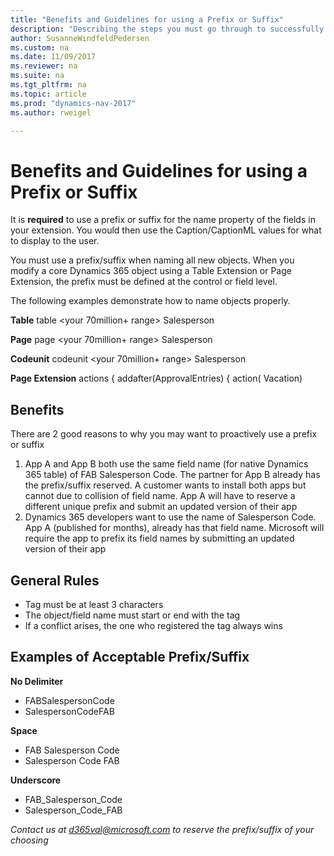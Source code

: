 ```yaml
---
title: "Benefits and Guidelines for using a Prefix or Suffix"
description: "Describing the steps you must go through to successfully submit your app to AppSource."
author: SusanneWindfeldPedersen
ms.custom: na
ms.date: 11/09/2017
ms.reviewer: na
ms.suite: na
ms.tgt_pltfrm: na
ms.topic: article
ms.prod: "dynamics-nav-2017"
ms.author: rweigel

---
```


# Benefits and Guidelines for using a Prefix or Suffix

It is **required** to use a prefix or suffix for the name property of the fields in your extension. You would then use the Caption/CaptionML values for what to display to the user.

You must use a prefix/suffix when naming all new objects. When you modify a core Dynamics 365 object using a Table Extension or Page Extension, the prefix must be defined at the control or field level.

The following examples demonstrate how to name objects properly.

**Table**
table <your 70million+ range> <Your Prefix> Salesperson

**Page**
page <your 70million+ range> <Your Prefix> Salesperson

**Codeunit**
codeunit <your 70million+ range> <Your Prefix> Salesperson

**Page Extension**
actions
{
    addafter(ApprovalEntries)
    {
        action(<Your Prefix> Vacation)

## Benefits

There are 2 good reasons to why you may want to proactively use a prefix or suffix

1. App A and App B both use the same field name (for native Dynamics 365 table) of FAB Salesperson Code. The partner for App B already has the prefix/suffix reserved. A customer wants to install both apps but cannot due to collision of field name. App A will have to reserve a different unique prefix and submit an updated version of their app
2. Dynamics 365 developers want to use the name of Salesperson Code. App A (published for months), already has that field name. Microsoft will require the app to prefix its field names by submitting an updated version of their app

## General Rules

- Tag must be at least 3 characters
- The object/field name must start or end with the tag
- If a conflict arises, the one who registered the tag always wins

## Examples of Acceptable Prefix/Suffix
**No Delimiter**
- FABSalespersonCode
- SalespersonCodeFAB

**Space**
- FAB Salesperson Code
- Salesperson Code FAB

**Underscore**
- FAB_Salesperson_Code
- Salesperson_Code_FAB

*Contact us at d365val@microsoft.com to reserve the prefix/suffix of your choosing*
